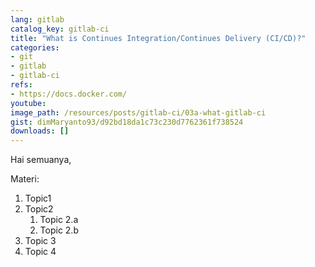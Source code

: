 ```yaml
---
lang: gitlab
catalog_key: gitlab-ci
title: "What is Continues Integration/Continues Delivery (CI/CD)?"
categories:
- git
- gitlab
- gitlab-ci
refs: 
- https://docs.docker.com/
youtube: 
image_path: /resources/posts/gitlab-ci/03a-what-gitlab-ci
gist: dimMaryanto93/d92bd18da1c73c230d7762361f738524
downloads: []
---
```


Hai semuanya, 

<!--more-->

Materi: 

1. Topic1
2. Topic2
    1. Topic 2.a
    2. Topic 2.b
3. Topic 3
4. Topic 4